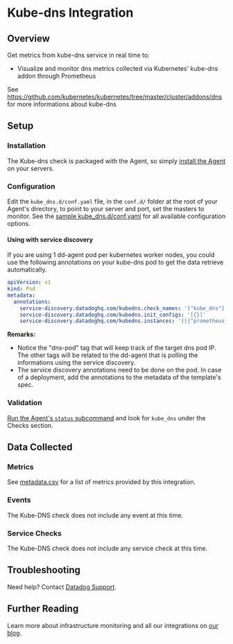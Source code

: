 # Kube-dns Integration

## Overview

Get metrics from kube-dns service in real time to:

* Visualize and monitor dns metrics collected via Kubernetes' kube-dns addon
  through Prometheus

See https://github.com/kubernetes/kubernetes/tree/master/cluster/addons/dns for
more informations about kube-dns

## Setup
### Installation

The Kube-dns check is packaged with the Agent, so simply [install the Agent][1] on your servers.

### Configuration

Edit the `kube_dns.d/conf.yaml` file, in the `conf.d/` folder at the root of your Agent's directory, to point to your server and port, set the masters to monitor. See the [sample kube_dns.d/conf.yaml][2] for all available configuration options.

#### Using with service discovery

If you are using 1 dd-agent pod per kubernetes worker nodes, you could use the
following annotations on your kube-dns pod to get the data retrieve
automatically.

```yaml
apiVersion: v1
kind: Pod
metadata:
  annotations:
    service-discovery.datadoghq.com/kubedns.check_names: '["kube_dns"]'
    service-discovery.datadoghq.com/kubedns.init_configs: '[{}]'
    service-discovery.datadoghq.com/kubedns.instances: '[[{"prometheus_endpoint":"http://%%host%%:10055/metrics", "tags":["dns-pod:%%host%%"]}]]'
```

**Remarks:**

 - Notice the "dns-pod" tag that will keep track of the target dns
   pod IP. The other tags will be related to the dd-agent that is polling the
   informations using the service discovery.
 - The service discovery annotations need to be done on the pod. In case of a deployment,
   add the annotations to the metadata of the template's spec.


### Validation

[Run the Agent's `status` subcommand][3] and look for `kube_dns` under the Checks section.

## Data Collected
### Metrics
See [metadata.csv][4] for a list of metrics provided by this integration.

### Events
The Kube-DNS check does not include any event at this time.

### Service Checks
The Kube-DNS check does not include any service check at this time.

## Troubleshooting  
Need help? Contact [Datadog Support][5].    
   
## Further Reading 
Learn more about infrastructure monitoring and all our integrations on [our blog][6].

[1]: https://app.datadoghq.com/account/settings#agent
[2]: https://github.com/DataDog/integrations-core/blob/master/kube_dns/conf.yaml.example
[3]: https://docs.datadoghq.com/agent/faq/agent-commands/#agent-status-and-information
[4]: https://github.com/DataDog/integrations-core/blob/master/kube_dns/metadata.csv
[5]: http://docs.datadoghq.com/help/
[6]: https://www.datadoghq.com/blog/
